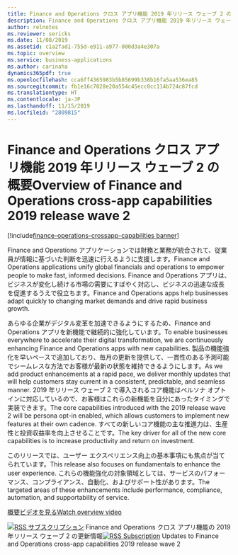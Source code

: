 ```yaml
---
title: Finance and Operations クロス アプリ機能 2019 年リリース ウェーブ 2 の概要
description: Finance and Operations クロス アプリ機能 2019 年リリース ウェーブ 2 の概要
author: relnotes
ms.reviewer: sericks
ms.date: 11/08/2019
ms.assetid: c1a2fad1-755d-e911-a977-000d3a4e307a
ms.topic: overview
ms.service: business-applications
ms.author: carinaha
dynamics365pdf: true
ms.openlocfilehash: cca6ff4365983b5b85699b338b16fa5aa536ea85
ms.sourcegitcommit: fb1e16c7028e20a554c45ecc0cc114b724c87fcd
ms.translationtype: HT
ms.contentlocale: ja-JP
ms.lasthandoff: 11/15/2019
ms.locfileid: "2809815"
---
```

# <a name="overview-of-finance-and-operations-cross-app-capabilities-2019-release-wave-2"></a><span data-ttu-id="f370a-103">Finance and Operations クロス アプリ機能 2019 年リリース ウェーブ 2 の概要</span><span class="sxs-lookup"><span data-stu-id="f370a-103">Overview of Finance and Operations cross-app capabilities 2019 release wave 2</span></span>
[!include[finance-operations-crossapp-capabilities banner](../includes/finance-operations-crossapp-capabilities.md)]

<!--overview start-->
<span data-ttu-id="f370a-104">Finance and Operations アプリケーションでは財務と業務が統合されて、従業員が情報に基づいた判断を迅速に行えるように支援します。</span><span class="sxs-lookup"><span data-stu-id="f370a-104">Finance and Operations applications unify global financials and operations to empower people to make fast, informed decisions.</span></span> <span data-ttu-id="f370a-105">Finance and Operations アプリは、ビジネスが変化し続ける市場の需要にすばやく対応し、ビジネスの迅速な成長を促進するうえで役立ちます。</span><span class="sxs-lookup"><span data-stu-id="f370a-105">Finance and Operations apps help businesses adapt quickly to changing market demands and drive rapid business growth.</span></span> 

<span data-ttu-id="f370a-106">あらゆる企業がデジタル変革を加速できるようにするため、Finance and Operations アプリを新機能で継続的に強化しています。</span><span class="sxs-lookup"><span data-stu-id="f370a-106">To enable businesses everywhere to accelerate their digital transformation, we are continuously enhancing Finance and Operations apps with new capabilities.</span></span> <span data-ttu-id="f370a-107">製品の機能強化を早いペースで追加しており、毎月の更新を提供して、一貫性のある予測可能でシームレスな方法でお客様が最新の状態を維持できるようにします。</span><span class="sxs-lookup"><span data-stu-id="f370a-107">As we add product enhancements at a rapid pace, we deliver monthly updates that will help customers stay current in a consistent, predictable, and seamless manner.</span></span> <span data-ttu-id="f370a-108">2019 年リリース ウェーブ 2 で導入されるコア機能はペルソナ オプトインに対応しているので、お客様はこれらの新機能を自分にあったタイミングで実装できます。</span><span class="sxs-lookup"><span data-stu-id="f370a-108">The core capabilities introduced with the 2019 release wave 2 will be persona opt-in enabled, which allows customers to implement new features at their own cadence.</span></span> <span data-ttu-id="f370a-109">すべての新しいコア機能の主な推進力は、生産性と投資収益率を向上させることです。</span><span class="sxs-lookup"><span data-stu-id="f370a-109">The key driver for all of the new core capabilities is to increase productivity and return on investment.</span></span> 

<span data-ttu-id="f370a-110">このリリースでは、ユーザー エクスペリエンス向上の基本事項にも焦点が当てられています。</span><span class="sxs-lookup"><span data-stu-id="f370a-110">This release also focuses on fundamentals to enhance the user experience.</span></span> <span data-ttu-id="f370a-111">これらの機能強化の対象領域としては、サービスのパフォーマンス、コンプライアンス、自動化、およびサポート性があります。</span><span class="sxs-lookup"><span data-stu-id="f370a-111">The targeted areas of these enhancements include performance, compliance, automation, and supportability of service.</span></span>

[<span data-ttu-id="f370a-112">概要ビデオを見る</span><span class="sxs-lookup"><span data-stu-id="f370a-112">Watch overview video</span></span>](https://aka.ms/ROGFO19RW2ROV)

<span data-ttu-id="f370a-113">[![RSS サブスクリプション](/dynamics365-release-plan/media/feed-icon.png "RSS サブスクリプション")](https://docs.microsoft.com/api/search/rss?locale=en-us&$filter=scopes%2Fany(t%3A%20t%20eq%20%27finance-operations-crossapp-capabilities-192%27)) Finance and Operations クロス アプリ機能の 2019 年リリース ウェーブ 2 の更新情報</span><span class="sxs-lookup"><span data-stu-id="f370a-113">[![RSS Subscription](/dynamics365-release-plan/media/feed-icon.png "RSS Subscription")](https://docs.microsoft.com/api/search/rss?locale=en-us&$filter=scopes%2Fany(t%3A%20t%20eq%20%27finance-operations-crossapp-capabilities-192%27)) Updates to Finance and Operations cross-app capabilities 2019 release wave 2</span></span>
<!--overview end-->